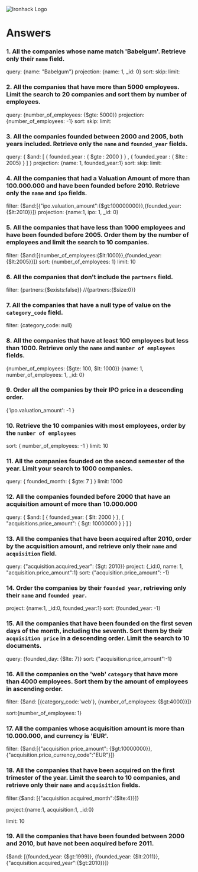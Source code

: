 ![Ironhack Logo](https://i.imgur.com/1QgrNNw.png)

# Answers

### 1. All the companies whose name match 'Babelgum'. Retrieve only their `name` field.

<!-- Your Code Goes Here -->

query: {name: "Babelgum"}
projection: {name: 1, \_id: 0}
sort:
skip:
limit:

### 2. All the companies that have more than 5000 employees. Limit the search to 20 companies and sort them by **number of employees**.

<!-- Your Code Goes Here -->

query: {number_of_employees: {$gte: 5000}}
projection: {number_of_employees: -1}
sort:
skip:
limit:

### 3. All the companies founded between 2000 and 2005, both years included. Retrieve only the `name` and `founded_year` fields.

<!-- Your Code Goes Here -->

query: { $and: [ { founded_year : { $gte : 2000 } } , { founded_year : { $lte : 2005} } ] }
projection: {name: 1, founded_year:1}
sort:
skip:
limit:

### 4. All the companies that had a Valuation Amount of more than 100.000.000 and have been founded before 2010. Retrieve only the `name` and `ipo` fields.

<!-- Your Code Goes Here -->

filter: {$and:[{"ipo.valuation_amount":{$gt:100000000}},{founded_year:{$lt:2010}}]}
projection: {name:1, ipo: 1, \_id: 0}

### 5. All the companies that have less than 1000 employees and have been founded before 2005. Order them by the number of employees and limit the search to 10 companies.

<!-- Your Code Goes Here -->

filter: {$and:[{number_of_employees:{$lt:1000}},{founded_year:{$lt:2005}}]}
sort: {number_of_employees: 1}
limit: 10

### 6. All the companies that don't include the `partners` field.

<!-- Your Code Goes Here -->

filter: {partners:{$exists:false}}
//{partners:{$size:0}}

### 7. All the companies that have a null type of value on the `category_code` field.

<!-- Your Code Goes Here -->

filter: {category_code: null}

### 8. All the companies that have at least 100 employees but less than 1000. Retrieve only the `name` and `number of employees` fields.

<!-- Your Code Goes Here -->

{number_of_employees: {$gte: 100, $lt: 1000}}
{name: 1, number_of_employees: 1, \_id: 0}

### 9. Order all the companies by their IPO price in a descending order.

<!-- Your Code Goes Here -->

{'ipo.valuation_amount': -1 }

### 10. Retrieve the 10 companies with most employees, order by the `number of employees`

sort: { number_of_employees: -1 }
limit: 10

### 11. All the companies founded on the second semester of the year. Limit your search to 1000 companies.

query: { founded_month: { $gte: 7 } }
limit: 1000

### 12. All the companies founded before 2000 that have an acquisition amount of more than 10.000.000

query: { $and: [ { founded_year: { $lt: 2000 } }, { "acquisitions.price_amount": { $gt: 10000000 } } ] }

### 13. All the companies that have been acquired after 2010, order by the acquisition amount, and retrieve only their `name` and `acquisition` field.

query: {"acquisition.acquired_year": {$gt: 2010}}
project: {\_id:0, name: 1, "acquisition.price_amount":1}
sort: {"acquisition.price_amount": -1}

### 14. Order the companies by their `founded year`, retrieving only their `name` and `founded year`.

project: {name:1, \_id:0, founded_year:1}
sort: {founded_year: -1}

### 15. All the companies that have been founded on the first seven days of the month, including the seventh. Sort them by their `acquisition price` in a descending order. Limit the search to 10 documents.

query: {founded_day: {$lte: 7}}
sort: {"acquisition.price_amount":-1}

### 16. All the companies on the 'web' `category` that have more than 4000 employees. Sort them by the amount of employees in ascending order.

filter: {$and: [{category_code:'web'}, {number_of_employees: {$gt:4000}}]}

sort:{number_of_employees: 1}

### 17. All the companies whose acquisition amount is more than 10.000.000, and currency is 'EUR'.

filter: {$and:[{"acquisition.price_amount": {$gt:10000000}}, {"acquisition.price_currency_code":"EUR"}]}

<!-- Your Code Goes Here -->

### 18. All the companies that have been acquired on the first trimester of the year. Limit the search to 10 companies, and retrieve only their `name` and `acquisition` fields.

filter:{$and: [{"acquisition.acquired_month":{$lte:4}}]}

project:{name:1, acquisition:1, \_id:0}

limit: 10

<!-- Your Code Goes Here -->

### 19. All the companies that have been founded between 2000 and 2010, but have not been acquired before 2011.

{$and: [{founded_year: {$gt:1999}}, {founded_year: {$lt:2011}}, {"acquisition.acquired_year":{$gt:2010}}]}

<!-- Your Code Goes Here -->
